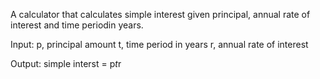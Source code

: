 A calculator that calculates simple interest given principal, annual rate of interest and time periodin years.

Input:
  p, principal amount
  t, time period in years
  r, annual rate of interest

Output:
  simple interst = p*t*r
